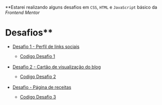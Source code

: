 **Estarei realizando alguns desafios em `CSS`, `HTML` e `JavaScript` básico da *Frontend Mentor*
# Desafios**
<ul>
    <li><a href="https://webertrodrigues.github.io/desafios/niveis/novato/d001/social-links-profile-main/index.html">Desafio 1 - Perfil de links sociais</a></li>
    <ul>
        <li><a href="niveis/novato/d001/social-links-profile-main">Codigo Desafio 1</a></li>
    </ul>
    <br>
    <li><a href="https://webertrodrigues.github.io/desafios/niveis/novato/d002/blog-preview-card-main/index.html">Desafio 2 - Cartão de visualização do blog</a></li>
    <ul>
        <li><a href="niveis/novato/d002/blog-preview-card-main">Codigo Desafio 2</a></li>
    </ul>
    <br>
    <li><a href="https://webertrodrigues.github.io/desafios/niveis/novato/d003/recipe-page-main/index.html">Desafio  - Página de receitas</a></li>
    <ul>
        <li><a href="niveis/novato/d003/recipe-page-main">Codigo Desafio 3</a></li>
    </ul>
</ul>